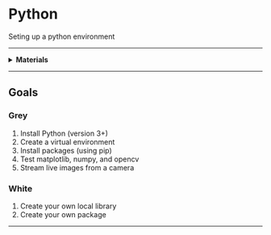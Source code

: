 # Python

Seting up a python environment

----

<details><summary><b>Materials</b></summary><p>

Contents|Description| # |Data|Link|
:-------|:----------|:-:|:--:|:--:|
Laptop||1|-|-
Camera (USB webcam or built-in)||1|-|-

</p></details>

----

## Goals

### Grey

1. Install Python (version 3+)
2. Create a virtual environment
3. Install packages (using pip)
4. Test matplotlib, numpy, and opencv
5. Stream live images from a camera

### White

1. Create your own local library
2. Create your own package

----
